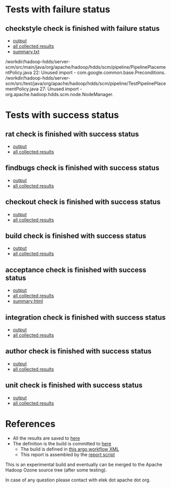 # Tests with failure status

## checkstyle check is finished with failure status

   * [output](https://raw.githubusercontent.com/elek/ozone-ci/master/pr/pr-hdds-1569-46ww5/checkstyle/output.log)
   * [all collected results](https://github.com/elek/ozone-ci/tree/master/pr/pr-hdds-1569-46ww5/checkstyle)
   * [summary.txt](https://github.com/elek/ozone-ci/tree/master/pr/pr-hdds-1569-46ww5/checkstyle/summary.txt)

/workdir/hadoop-hdds/server-scm/src/main/java/org/apache/hadoop/hdds/scm/pipeline/PipelinePlacementPolicy.java
 22: Unused import - com.google.common.base.Preconditions.
/workdir/hadoop-hdds/server-scm/src/test/java/org/apache/hadoop/hdds/scm/pipeline/TestPipelinePlacementPolicy.java
 27: Unused import - org.apache.hadoop.hdds.scm.node.NodeManager.


# Tests with success status

## rat check is finished with success status

   * [output](https://raw.githubusercontent.com/elek/ozone-ci/master/pr/pr-hdds-1569-46ww5/rat/output.log)
   * [all collected results](https://github.com/elek/ozone-ci/tree/master/pr/pr-hdds-1569-46ww5/rat)


## findbugs check is finished with success status

   * [output](https://raw.githubusercontent.com/elek/ozone-ci/master/pr/pr-hdds-1569-46ww5/findbugs/output.log)
   * [all collected results](https://github.com/elek/ozone-ci/tree/master/pr/pr-hdds-1569-46ww5/findbugs)


## checkout check is finished with success status

   * [output](https://raw.githubusercontent.com/elek/ozone-ci/master/pr/pr-hdds-1569-46ww5/checkout/output.log)
   * [all collected results](https://github.com/elek/ozone-ci/tree/master/pr/pr-hdds-1569-46ww5/checkout)


## build check is finished with success status

   * [output](https://raw.githubusercontent.com/elek/ozone-ci/master/pr/pr-hdds-1569-46ww5/build/output.log)
   * [all collected results](https://github.com/elek/ozone-ci/tree/master/pr/pr-hdds-1569-46ww5/build)


## acceptance check is finished with success status

   * [output](https://raw.githubusercontent.com/elek/ozone-ci/master/pr/pr-hdds-1569-46ww5/acceptance/output.log)
   * [all collected results](https://github.com/elek/ozone-ci/tree/master/pr/pr-hdds-1569-46ww5/acceptance)
   * [summary.html](https://elek.github.io/ozone-ci/pr/pr-hdds-1569-46ww5/acceptance/summary.html)


## integration check is finished with success status

   * [output](https://raw.githubusercontent.com/elek/ozone-ci/master/pr/pr-hdds-1569-46ww5/integration/output.log)
   * [all collected results](https://github.com/elek/ozone-ci/tree/master/pr/pr-hdds-1569-46ww5/integration)


## author check is finished with success status

   * [output](https://raw.githubusercontent.com/elek/ozone-ci/master/pr/pr-hdds-1569-46ww5/author/output.log)
   * [all collected results](https://github.com/elek/ozone-ci/tree/master/pr/pr-hdds-1569-46ww5/author)


## unit check is finished with success status

   * [output](https://raw.githubusercontent.com/elek/ozone-ci/master/pr/pr-hdds-1569-46ww5/unit/output.log)
   * [all collected results](https://github.com/elek/ozone-ci/tree/master/pr/pr-hdds-1569-46ww5/unit)




# References

 * All the results are saved to [here](https://github.com/elek/ozone-ci/tree/master/pr/pr-hdds-1569-46ww5/)
 * The definition is the build is committed to [here](https://github.com/elek/argo-ozone)
    * The build is defined in [this argo workflow XML](https://github.com/elek/argo-ozone/blob/master/ozone-build.yaml)
    * This report is assembled by the [report script](https://github.com/elek/argo-ozone/blob/master/scripts/report.sh)

This is an experimental build and eventually can be merged to the Apache Hadoop Ozone source tree (after some testing).

In case of any question please contact with elek dot apache dot org.
